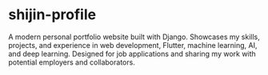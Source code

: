 # shijin-profile
A modern personal portfolio website built with Django. Showcases my skills, projects, and experience in web development, Flutter, machine learning, AI, and deep learning. Designed for job applications and sharing my work with potential employers and collaborators.

